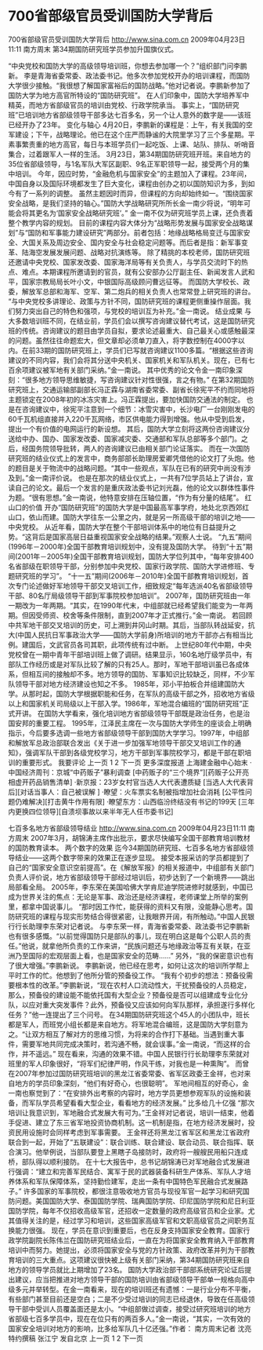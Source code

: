 # 700省部级官员受训国防大学背后

700省部级官员受训国防大学背后
http://www.sina.com.cn  2009年04月23日11:11  南方周末
第34期国防研究班学员参加升国旗仪式。

“中央党校和国防大学的高级领导培训班，你想去参加哪一个？”组织部门问李鹏新。
李是青海省委常委、政法委书记。他多次参加党校开办的培训课程，而国防大学很少接触。“我很想了解国家富裕后的国防战略。”他对记者说。李鹏新参加了国防大学为地方高官所特设的“国防研究班”。
在人们印象中，国防大学培养军中精英，而地方省部级官员的培训由党校、行政学院承当。
事实上，“国防研究班”已培训地方省部级领导干部多达七百多名，另一个让人意外的数字是——该班已经开办了23年。
变化与轴心
4月20日，李鹏新的课程是：上午，有关我国的空军建设；下午，战略理论。他已在这个庄严而静谧的大院里学习了三个多星期。平素事繁责重的地方高官，每日与本班学员们一起吃饭、上课、站队、排队、听哨音集合，过着跟军人一样的生活。
3月23日，第34期国防研究班开班。来自地方的35位省部级领导，与1名军队大军区副职、9名正军职领导一起，接受两个月的集中培训。
今年，因应时势，“金融危机与国家安全”的主题加入了课程。23年间，中国自身以及国际环境都发生了巨大变化，课程由创办之初以国防知识为多，到如今有了一系列的调整。
虽然主题因时而异，但课程的方向却始终如一。“围绕国家安全战略，是我们坚持的轴心。”国防大学战略研究所所长金一南少将说，“明年可能会将其更名为‘国家安全战略研究班’。”
金一南不仅为研究班学员上课，还负责着整个教学内容的规划。
目前的课程内容大体分为“战略形势发展与国家安全战略谋划”与“国防和军事能力建设研究”两部分。前者包括：地缘战略格局变迁与国家安全、大国关系及周边安全、国内安全与社会稳定问题等。而后者是指：新军事变革、陆海空发展发展问题、战略对抗演练等。
除了精挑的本校老师，国防研究班还邀请中央党校、国家发改委、国家海洋局等有关负责人，与学员交流时下的热点、难点。本期课程所邀请到的官员，就有公安部办公厅副主任、新闻发言人武和平，国家宗教局局长叶小文，中银国际高级顾问曹远征等。
而国防大学校长、政委，解放军总部和海军、空军、第二炮兵的相关负责人也常常登上研究班的讲台。
“与中央党校多讲理论、政策与方针不同，国防研究班的课程更侧重操作层面。我们努力突出自己的特色和强项，与党校的培训互为补充。”金一南说。
结业成果
与大多数培训班不同，在结业前，学员们会以撰写咨询建议替代考试，这是国防研究班的传统。咨询建议的题目由学员自拟，要求论述最重大、自己最关心或感触最深的问题。虽然往往命题宏大，但文章却必须单刀直入，将字数控制在4000字以内。在前33期的国防研究班上，学员们已写就咨询建议1100多篇。“根据这些咨询建议的不同内容，我们会将其分送中央机关、国家机关和军队机关。现在，已有七百余项建议被军地有关部门采纳。”金一南说。
其中优秀的论文令金一南印象深刻：“很多地方领导思维敏捷，写咨询建议针对性很强，言之有物。”
在第32期国防研究班上，交通运输部副部长冯正霖与湖南省委常委、副省长徐宪平不约而同地将主题锁定在2008年初的冰冻灾害上。冯正霖提出，要加快国防交通法的制定。
也是在咨询建议中，徐宪平注意到一个细节：冰雪灾害中，长沙电厂一台刚刚发电的60千瓦机组直接并入220千瓦网络，市区供电能力得到增强。他从中受到启发，提出一个有价值的电网运行的新设想。
其后，国防大学立刻将这两份咨询建议分送给中办、国办、国家发改委、国家减灾委、交通部和军队总部等多个部门。之后，经国务院领导批转，两人的咨询建议已由相关部门论证落实。
而在一次国防研究班的结业仪式上的发言中，商务部部长助理房爱卿凭借他的论文打了头炮。他的题目是关于物流中的战略问题。“其中一些观点，军队在已有的研究中尚没有涉及到。”金一南评价说。
也是在那次的结业仪式上，一共有7位学员站上了讲台，宣读自己的论文。最后一个发言的是重庆政法委书记刘光磊，他的论文以群体性事件为题。“很有思想。”金一南说，他特意安排在压轴位置，“作为有分量的结尾”。
红山口的价值
开办“国防研究班”的国防大学是中国最高军事学府，地处北京西郊红山口，依山而建。国防大学往东一公里之内，就是另一所高级干部的培训之地——中央党校。
从近年看，国防大学在整个干部培训体系中的地位有日益提升之势。“这背后是国家高层日益重视国家安全战略的结果。”观察人士说。
“九五”期间(1996年－2000年)全国干部教育培训规划中，没有提及国防大学。
待到“十五”期间(2001年－2005年)全国干部教育培训规划，国防大学位列其中，“每年安排400名省部级在职领导干部，分别参加中央党校、国家行政学院、国防大学进修班、专题研究班的学习”。
“十一五”期间(2006年－2010年)全国干部教育培训规划，首次专门论述做好军地领导干部交叉培训工作，细致规定“每年选派40名省部级领导干部、80名厅局级领导干部到军事院校参加培训”。
2007年，国防研究班由一年一期改为一年两期。“其实，在1990年代末，中组部就已经希望我们能变为一年两期。但因受师资、校舍等条件限制，直到2007年才正式推行。”金一南说。
若回顾中共军地干部交叉培训的历史，可上溯到井冈山时期。其后，当部队转战延安，抗大(中国人民抗日军事政治大学——国防大学前身)所培训的地方干部亦占有相当比例。建国后，文武官员各司其职，此项传统有过中断。
上世纪80年代中期，中央党校曾在一期中青年干部培训班上做了调研。结果显示，160名地厅级学员中，有部队工作经历或是对军队比较了解的只有25人。那时，军地干部培训虽已各成体系，但相互间的接触却不多。地方领导的国防、军事知识比较缺乏，同样，不少军队领导干部对地方经济建设也知之不多。
1985年，邓小平拍板合并组建国防大学。从那时起，国防大学根据职能和任务，在军队的高级干部之外，招收地方省级以上和国家机关司局级以上干部入学。1986年，军地混合编班的“国防研究班”正式开讲。
在国防大学看来，强化培训地方省部级领导干部既是政治任务，也是治国安邦的重要工程。
1995年，江泽民主席在一次与国防大学师生的座谈会上明确指示，今后要多选调一些地方省部级领导干部到国防大学学习。1997年，中组部和解放军总政治部联合发出《关于进一步加强军地领导干部交叉培训工作的通知》，强调军队干部到各级党校学习，地方干部到军事院校学习，都是干部在职培训的重要形式。
我要评论
上一页
1
2
下一页
更多深度报道
上海建金融中心始末
·中国经济周刊：京城“中药贩子”暴利调查
[中药贩子的“三个境界”][药贩子公开亮相虚开药品销售清单]
·新京报：23岁女村官当选人大代表遭质疑
[当选人大代表背后][对话当事人：自己被误解 ]
·瞭望：火车票实名制被指增加社会消耗
[公平性问题仍难解决][打击黄牛作用有限]
·瞭望东方：山西临汾终结没有书记的199天
[三年内更换四位领导][自溃坝事故以来半年无人任市委书记]

七百多名地方省部级领导结业
http://www.sina.com.cn  2009年04月23日11:11  南方周末
2007年3月，胡锦涛主席作出批示，要求尽快编写全国干部教育培训教材的国防教育读本。
两个数字的效果
迄今34期国防研究班、七百多名地方省部级领导结业——这两个数字带来的效果正在逐步显现。
接受本报采访的学员都提到了自己的“国家安全意识空前提高”。在《解放军报》的相关报道中，中组部有关部门负责人评价说，地方省部级领导干部经过培训后，初步达到了一个新境界——跳出局部看全局。
2005年，李东荣在美国哈佛大学肯尼迪学院进修时就感到，中国已成为世界关注的焦点：无论是军事、政治还是经济课程，老师课堂上所举的案例里，都拿中国说事儿。
“那时因工作忙，能获得的资料又有限，没能静心思考。国防研究班的课程与现实形势结合得很紧密，让我眼界开阔，有所触动。”中国人民银行行长助理李东荣对记者说。
与李东荣一样，青海省委常委、政法委书记李鹏新也有很多感慨。“以前觉得国防只是部队的事儿，现在明白这是每个公职人员的责任。”他说，就拿他所负责的工作来讲，“民族问题还与地缘政治等互有关联，在亚洲乃至国际的宏观层面上看，也是国家安全的范畴……”
另外，“我的保密意识也有了很大增强。”李鹏新说。
李鹏新说，他已经在思考，如何让这次的培训所学帮上平时工作的忙。他想到了他所分管的预备役工作。
“我有个初步的想法：预备役需要根本性的改革。”李鹏新说，“现在农村人口流动性大，干扰预备役的人员稳定，那么，预备役的建设能不能依托国有大型企业？预备役是否可以组建成专业化分队，以应对重大突发事件？此外，预备役又应该如何向军队那样，承担遂行多样化任务？”他一连提出了三个问号。
在34期国防研究班这个45人的小团队中，班长都是军人，而班党小组长都是来自地方。将军地混合编班，这是国防大学刻意为之。“让双方相互了解对方的思维习惯，为将来的合作打下基础。当遇到重大事件，需要军地共同完成决策时，若沟通不畅，就会误事。”金一南说，“而这样的合作，并不遥远。”
现在看来，沟通的效果不错。中国人民银行行长助理李东荣就对班里的军人印象很好，“将军们纪律严明，作风干练，对我也是一种熏陶”。
而曾在2007年参加过国防研究班培训的黑龙江省委常委、省军区政委王金祥，也对来自地方的学员印象深刻，“他们有好奇心，也很聪明”。
军地间相互的好奇心，金一南也察觉到了：“在安排外出考察的内容时，地方学员更想参观军队的设施和装备，而军队学员希望看看大型企业，看看地方的经济发展。”
比多给几十亿强
“那次培训让我意识到，军地融合式发展大有可为。”王金祥对记者说，培训一结束，他着手促进、建立了东三省军地投资协商机制。这一机制是指，在地方经济发展时，投资民用设施时会同样考虑到军事需要。
王金祥还将黑龙江省军区和黑龙江省政府联合到一起，开始了“五联建设”：联合训练、联合建设、联合动员、联合指挥、联合演习。他举例说，当部队要登上黑瞎子岛接防时，政府将一艘艘民用船只连成桥，部队得以顺利接防。
在十七大报告中，总书记胡锦涛已对军地融合式发展进行强调：“建立和完善军民结合、寓军于民的武器装备科研生产体系、军队人才培养体系和军队保障体系，坚持勤俭建军，走出一条有中国特色军民融合式发展路子。”
许多国家的军事院校，都很注意吸收地方官员与现役军官一起学习和研究国防问题。美国国防大学、泰国国防学院、瑞典国防学院、印尼国防学院和尼日利亚国防学院，每年不仅招收高级军官，还招收一定数量的政府高级官员和企业家。尤其值得关注的是，经过学习和培训，这些国家高级军官和文职高级官员之间职务互换能力很强。
现在，学员在意识到重要后，也在反身支持国家安全教育。国家行政学院副院长陈伟兰在国防研究班结业后，一直在为将国家安全教育纳入干部教育培训中而努力。她提出，必须将国家安全与党的方针政策、政府改革并列为干部教育培训的三大重点。这项建议很快被上级有关部门采纳，第34期国防研究班来自地方的领导学员就比上期增加了23名。
国防大学政治部干部部系统研究论证后提出建议，应当把推进对地方领导干部的国防培训由省部级领导干部单一规格向高中级多元并举转型。在金一南看来，现在的培训班还有遗憾：一是行业分布不平衡，有些部门甚至目前还是空白；二是不少受过培训的同志已经退休，导致在任高级领导干部中受训人员覆盖面还是太小。“中组部做过调查，接受过研究班培训的地方省部级七百多学员中，现在在位只有的两百多人。”金一南说，“其实，一次有效的国家安全培训对地方的影响，比多给军队几十亿还强。”作者： 南方周末记者 沈亮 特约撰稿 张江宁 发自北京
上一页
1
2
下一页

